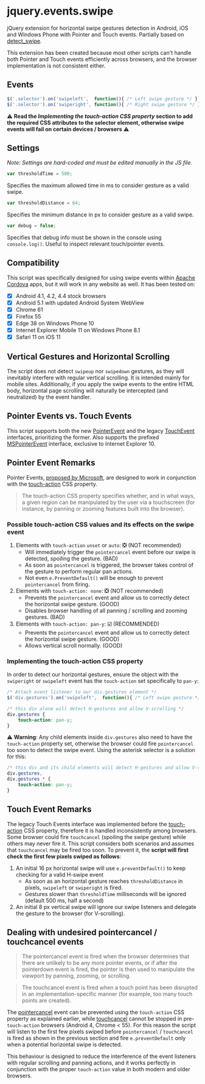 # jquery.events.swipe
jQuery extension for horizontal swipe gestures detection in Android, iOS and Windows Phone with Pointer and Touch events.
Partially based on [detect_swipe](https://github.com/marcandre/detect_swipe).

This extension has been created because most other scripts can't handle both Pointer and Touch events efficiently across browsers, and the browser implementation is not consistent either.

## Events
```javascript
$('.selector').on('swipeleft',  function(){ /* Left swipe gesture */ });
$('.selector').on('swiperight', function(){ /* Right swipe gesture */ });
```
:warning: **Read the *Implementing the touch-action CSS property* section to add the required CSS attributes to the selector element, otherwise swipe events will fail on certain devices / browsers** :warning:
 
## Settings
*Note: Settings are hard-coded and must be edited manually in the JS file.*
```javascript
var thresholdTime = 500;
```
Specifies the maximum allowed time in ms to consider gesture as a valid swipe.
```javascript
var thresholdDistance = 64;
```
Specifies the minimum distance in px to consider gesture as a valid swipe.
```javascript
var debug = false;
```
Specifies that debug info must be shown in the console using `console.log()`. Useful to inspect relevant touch/pointer events.

## Compatibility
This script was specifically designed for using swipe events within [Apache Cordova](https://cordova.apache.org/) apps, but it will work in any website as well. It has been tested on:
- [x] Android 4.1, 4.2, 4.4 stock browsers
- [x] Android 5.1 with updated Android System WebView
- [x] Chrome 61
- [x] Firefox 55
- [x] Edge 38 on Windows Phone 10
- [x] Internet Explorer Mobile 11 on Windows Phone 8.1
- [x] Safari 11 on iOS 11

## Vertical Gestures and Horizontal Scrolling
The script does not detect `swipeup` nor `swipedown` gestures, as they will inevitably interfere with regular vertical scrolling. It is intended mainly for mobile sites. Additionally, if you apply the swipe events to the entire HTML body, horizontal page scrolling will naturally be intercepted (and neutralized) by the event handler.

## Pointer Events vs. Touch Events
This script supports both the new [PointerEvent](https://developer.mozilla.org/en-US/docs/Web/API/PointerEvent) and the legacy [TouchEvent](https://developer.mozilla.org/en-US/docs/Web/API/TouchEvent) interfaces, prioritizing the former. Also supports the prefixed [MSPointerEvent](https://msdn.microsoft.com/en-us/library/hh772103.aspx) interface, exclusive to Internet Explorer 10.

## Pointer Event Remarks
Pointer Events, [proposed by Microsoft](https://www.w3.org/TR/pointerevents/), are designed to work in conjunction with the [touch-action](https://developer.mozilla.org/en-US/docs/Web/CSS/touch-action) CSS property.

> The touch-action CSS property specifies whether, and in what ways, a given region can be manipulated by the user via a touchscreen (for instance, by panning or zooming features built into the browser).

### Possible touch-action CSS values and its effects on the swipe event
1. Elements with `touch-action` `unset` or `auto`: :negative_squared_cross_mark: (NOT recommended)
   - Will immediately trigger the `pointercancel` event before our swipe is detected, spoiling the gesture. (BAD)
   - As soon as `pointercancel` is triggered, the browser takes control of the gesture to perform regular pan actions.
   - Not even `e.PreventDefault()` will be enough to prevent `pointercancel` from firing.
2. Elements with `touch-action: none`: :negative_squared_cross_mark: (NOT recommended)
   - Prevents the `pointercancel` event and allow us to correctly detect the horizontal swipe gesture. (GOOD)
   - Disables browser handling of all panning / scrolling and zooming gestures. (BAD)
3. Elements with `touch-action: pan-y`: :ballot_box_with_check: (RECOMMENDED)
   - Prevents the `pointercancel` event and allow us to correctly detect the horizontal swipe gesture. (GOOD)
   - Allows vertical scroll normally. (GOOD)


### Implementing the touch-action CSS property
In order to detect our horizontal gestures, ensure the object with the `swiperight` or `swipeleft` event has the `touch-action` set specifically to `pan-y`:

```javascript
/* Attach event listener to our div.gestures element */
$('div.gestures').on('swipeleft',  function(){ /* Left swipe gesture */ });
```
```css
/* this div alone will detect H-gestures and allow V-scrolling */
div.gestures {
    touch-action: pan-y;
}
```

:warning: **Warning**: Any child elements inside `div.gestures` also need to have the `touch-action` property set, otherwise the browser could fire `pointercancel` too soon to detect the swipe event. Using the asterisk selector is a solution for this:

```css
/* this div and its child elements will detect H-gestures and allow V-scrolling */
div.gestures,
div.gestures * {
    touch-action: pan-y;
}
```

## Touch Event Remarks
The legacy Touch Events interface was implemented before the [touch-action](http://caniuse.com/#feat=css-touch-action) CSS property, therefore it is handled inconsistently among browsers. Some browser could fire `touchcancel` (spoiling the swipe gesture) while others may never fire it. This script considers both scenarios and assumes that `touchcancel` may be fired too soon. To prevent it, the **script will first check the first few pixels swiped as follows**:

1. An initial 16 px horizontal swipe will use `e.preventDefault()` to keep checking for a valid H-swipe event
   - As soon as an horizontal gesture reaches `thresholdDistance` in pixels, `swipeleft` or `swiperight` is fired.
   - Gestures slower than `thresholdTime` milliseconds will be ignored (default 500 ms, half a second)
2. An initial 8 px vertical swipe will ignore our swipe listeners and delegate the gesture to the browser (for V-scrolling).

## Dealing with undesired pointercancel / touchcancel events

> The pointercancel event is fired when the browser determines that there are unlikely to be any more pointer events, or if after the pointerdown event is fired, the pointer is then used to manipulate the viewport by panning, zooming, or scrolling.

> The touchcancel event is fired when a touch point has been disrupted in an implementation-specific manner (for example, too many touch points are created).

The [pointercancel](https://developer.mozilla.org/en-US/docs/Web/Events/pointercancel) event can be prevented using the `touch-action` CSS property as explained earlier, while [touchcancel](https://developer.mozilla.org/en-US/docs/Web/Events/touchcancel) cannot be stopped in pre-`touch-action` browsers (Android 4, Chrome < 55). For this reason the script will listen to the first few pixels swiped before `pointercancel` / `touchcancel` is fired as shown in the previous section and fire `e.preventDefault` only when a potential horizontal swipe is detected.

This behaviour is designed to reduce the interference of the event listeners with regular scrolling and panning actions, and it works perfectly in conjunction with the proper `touch-action` value in both modern and older browsers.
